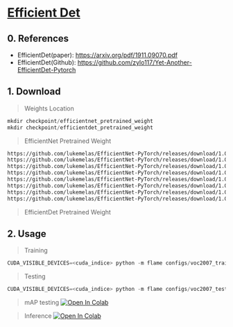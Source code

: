 # [Efficient Det](https://arxiv.org/pdf/1911.09070.pdf)

## 0. References
- EfficientDet(paper): https://arxiv.org/pdf/1911.09070.pdf
- EfficientDet(Github): https://github.com/zylo117/Yet-Another-EfficientDet-Pytorch

## 1. Download
> Weights Location
```python
mkdir checkpoint/efficientnet_pretrained_weight
mkdir checkpoint/efficientdet_pretrained_weight
```

> EfficientNet Pretrained Weight
```bash
https://github.com/lukemelas/EfficientNet-PyTorch/releases/download/1.0/efficientnet-b0-355c32eb.pth
https://github.com/lukemelas/EfficientNet-PyTorch/releases/download/1.0/efficientnet-b1-f1951068.pth
https://github.com/lukemelas/EfficientNet-PyTorch/releases/download/1.0/efficientnet-b2-8bb594d6.pth
https://github.com/lukemelas/EfficientNet-PyTorch/releases/download/1.0/efficientnet-b3-5fb5a3c3.pth
https://github.com/lukemelas/EfficientNet-PyTorch/releases/download/1.0/efficientnet-b4-6ed6700e.pth
https://github.com/lukemelas/EfficientNet-PyTorch/releases/download/1.0/efficientnet-b5-b6417697.pth
https://github.com/lukemelas/EfficientNet-PyTorch/releases/download/1.0/efficientnet-b6-c76e70fd.pth
https://github.com/lukemelas/EfficientNet-PyTorch/releases/download/1.0/efficientnet-b7-dcc49843.pth
```

> EfficientDet Pretrained Weight


## 2. Usage
> Training
```python
CUDA_VISIBLE_DEVICES=<cuda_indice> python -m flame configs/voc2007_training.yaml
```

> Testing
```python
CUDA_VISIBLE_DEVICES=<cuda_indice> python -m flame configs/voc2007_testing.yaml
```

> mAP testing
[![Open In Colab](https://colab.research.google.com/assets/colab-badge.svg)](https://colab.research.google.com/drive/1LQWWi0IfUKFEtrJk-oAZcXKlf9hQ7cQ5?usp=sharing)

> Inference
[![Open In Colab](https://colab.research.google.com/assets/colab-badge.svg)](https://drive.google.com/file/d/1n4QoUcpv3wz6lXsWJSBAbRk4ZdO6NnEb/view?usp=sharing)
